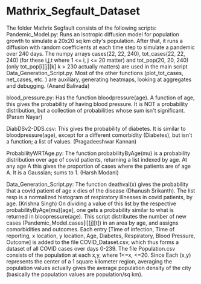 # Mathrix_Segfault_Dataset
The folder Mathrix Segfault consists of the following scripts:
Pandemic_Model.py: Runs an isotropic diffusion model for population growth to simulate a 20x20 sq km city's population. After that, it runs a diffusion with random coefficients at each 
time step to simulate a pandemic over 240 days. The numpy arrays cases(22, 22, 240), tot_cases(22, 22, 240) (for these i,j,t where 1 <= i, j <= 20 matter) and tot_pop(20, 20, 240)
(only tot_pop[i][j][k] k > 230 actually matters) are used in the main script Data_Generation_Script.py. Most of the other functions (plot_tot_cases, net_cases, etc. ) are auxiliary, 
generating heatmaps, looking at aggregates and debugging. (Anand Balivada)

blood_pressure.py: Has the function bloodpressure(age). A function of age, this gives the probability of having blood pressure. It is NOT a probability distribution, but a collection of 
probabilities whose sum isn't significant. (Param Nayar)

DiabDSv2-DDS.csv: This gives the probability of diabetes. It is similar to bloodpressure(age), except for a different comorbidity (Diabetes),
but isn't a function; a list of values. (Pragadeeshwar Kannan)

ProbabilityWRTAge.py: The function probabilityByAge(mu) is a probability distribution over age of covid patients, returning a list indexed by age. At any age A  this gives the 
proportion of cases where the patients are of age A. It is a Gaussian; sums to 1. (Harsh Modani)

Data_Generation_Script.py: The function deathval(x) gives the probability that a covid patient of age x dies of the disease (Dhanush Srikanth). The list resp is a normalized histogram of 
respiratory illnesses in covid patients, by age. (Krishna Singh) On dividing a value of this list by the respective probabilityByAge(mu)[age], one gets a probability similar to what is
returned in bloopressure(age). 
This script distributes the number of new cases (Pandemic_Model.cases[i][j][t]) in an area by age, and assigns comorbidities and outcomes. Each entry [Time of infection, Time of reporting, 
x location, y location, Age, Diabetes, Respiratory, Blood Pressure, Outcome] is added to the file COVID_Dataset.csv, which thus forms a dataset of all COVID cases over days 0-239.
The file Population.csv consists of the population at each x,y, where 1<=x, <=20. Since Each (x,y) represents the center of a 1 square kilometer region, averaging the population values 
actually gives the average population density of the city (basically the population values are population/sq km). 

